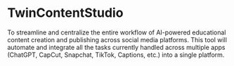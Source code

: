 # TwinContentStudio
To streamline and centralize the entire workflow of AI-powered educational content creation and publishing across social media platforms. This tool will automate and integrate all the tasks currently handled across multiple apps (ChatGPT, CapCut, Snapchat, TikTok, Captions, etc.) into a single platform.
